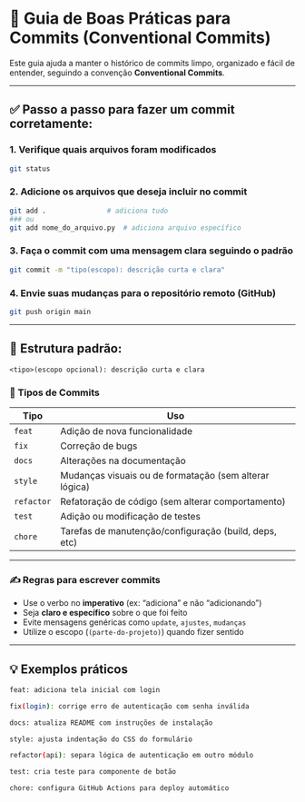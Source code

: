 # 📌 Guia de Boas Práticas para Commits (Conventional Commits)

Este guia ajuda a manter o histórico de commits limpo, organizado e fácil de entender, seguindo a convenção **Conventional Commits**.

---
## ✅ Passo a passo para fazer um commit corretamente:

### 1. Verifique quais arquivos foram modificados
```bash
git status
```
### 2. Adicione os arquivos que deseja incluir no commit
```bash
git add .               # adiciona tudo
### ou
git add nome_do_arquivo.py  # adiciona arquivo específico
```
### 3. Faça o commit com uma mensagem clara seguindo o padrão
```bash
git commit -m "tipo(escopo): descrição curta e clara"
```

### 4. Envie suas mudanças para o repositório remoto (GitHub)
```bash
git push origin main
```
---
## 🧱 Estrutura padrão:

 `<tipo>(escopo opcional): descrição curta e clara`

### 🚀 Tipos de Commits

| Tipo         | Uso                                                        |
| ------------ | ---------------------------------------------------------- |
| `feat`     | Adição de nova funcionalidade                            |
| `fix`      | Correção de bugs                                         |
| `docs`     | Alterações na documentação                             |
| `style`    | Mudanças visuais ou de formatação (sem alterar lógica) |
| `refactor` | Refatoração de código (sem alterar comportamento)       |
| `test`     | Adição ou modificação de testes                        |
| `chore`    | Tarefas de manutenção/configuração (build, deps, etc)  |

---

### ✍️ Regras para escrever commits

- Use o verbo no **imperativo** (ex: “adiciona” e não “adicionando”)
- Seja **claro e específico** sobre o que foi feito
- Evite mensagens genéricas como `update`, `ajustes`, `mudanças`
- Utilize o escopo (`(parte-do-projeto)`) quando fizer sentido

---

## 💡 Exemplos práticos

```bash
feat: adiciona tela inicial com login
```
```bash
fix(login): corrige erro de autenticação com senha inválida
```
```bash
docs: atualiza README com instruções de instalação
```
```bash
style: ajusta indentação do CSS do formulário
```
```bash
refactor(api): separa lógica de autenticação em outro módulo
```
```bash
test: cria teste para componente de botão
```
```bash
chore: configura GitHub Actions para deploy automático
```
